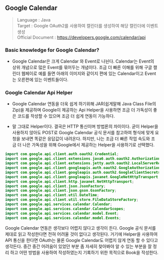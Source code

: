 ## Google Calendar

> Language : Java \
> Target : Google OAuth2를 사용하여 캘린더를 생성하여 해당 캘린더에 이벤트 생성 \
> Official Document : https://developers.google.com/calendar/api

### Basic knowledge for Google Calendar?
- Google Calendar은 크게 Calendar 와 Event로 나뉜다. Calendar는 Event의 상위 개념으로 많은 Event를 묶어두는 개념이다.
조금 더 빠른 이해를 위해 구글 캘린더 웹페이로 예를 들면 아래의 이미지와 같이지 편에 있는 Calendar이고 Event는 오른편에 있는 이벤트들이다.

### Google Calendar Api Helper
- Google Calendar 연동을 더욱 쉽게 하기위해 JAR(쉽게말해 Java Class File의 Zip)을 제공하며 Google이 제공하는 
  Api Helper을 사용하면 조금 더 가독성이 좋은 코드를 작성할 수 있으며 조금 더 쉽게 연동이 가능하다.
  
- 말 그대로 Helper이다. 결국은 HTTP 통신이며 방법론의 차이이다. 
  굳이 Helper을 사용하지 않아도 POST로 Google Calendar 공식 문서를 참고하여 형식에 맞게 요청을 보내면 똑같은 응답값이 내려온다.
  하지만, 나는 조금 더 빠른 작업 속도와 조금 더 나은 가독성을 위해 Google에서 제공하는 Helper을 사용하기로 선택했다.
  
``` java
import com.google.api.client.auth.oauth2.Credential;
import com.google.api.client.extensions.java6.auth.oauth2.AuthorizationCodeInstalledApp;
import com.google.api.client.extensions.jetty.auth.oauth2.LocalServerReceiver;
import com.google.api.client.googleapis.auth.oauth2.GoogleAuthorizationCodeFlow;
import com.google.api.client.googleapis.auth.oauth2.GoogleClientSecrets;
import com.google.api.client.googleapis.javanet.GoogleNetHttpTransport;
import com.google.api.client.http.javanet.NetHttpTransport;
import com.google.api.client.json.JsonFactory;
import com.google.api.client.json.gson.GsonFactory;
import com.google.api.client.util.DateTime;
import com.google.api.client.util.store.FileDataStoreFactory;
import com.google.api.services.calendar.Calendar;
import com.google.api.services.calendar.CalendarScopes;
import com.google.api.services.calendar.model.Event;
import com.google.api.services.calendar.model.Events;
```
  
Google Calendar 연동은 생각보다 어렵지 않다고 생각이 든다. Google 공식 문서를 제대로 읽고 작성한다면 전혀 어려울 것이 없다고 생각된다. 
거기에 Helper을 사용하여 API 통신을 한다면 OAuth는 물론 Google Calendar도 어렵지 않게 연동 할 수 있다고 생각든다. 
중간 중간 어려움이 있었던 부분 좀 자세히 찾아봐야 알 수 있는 부분을 잘 정리 하고 어떤 방법을 사용하여 작성하였는지 기록하기 위한 목적으로 Book을 작성한다.

